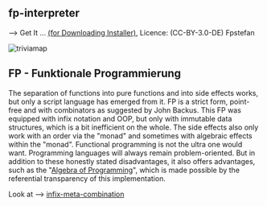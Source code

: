 ## fp-interpreter
--> Get It ... [(for Downloading Installer)](https://www.heise.de/download/product/fp-trivia), Licence: (CC-BY-3.0-DE) Fpstefan


![triviamap](http://fpstefan.github.io/fpstefande/triviastrictmap.png)


## FP - Funktionale Programmierung

The separation of functions into pure functions and into side effects works, 
but only a script language has emerged from it. 
FP is a strict form, point-free and with combinators as suggested by John Backus. 
This FP was equipped with infix notation and OOP, but only with immutable data structures, 
which is a bit inefficient on the whole. The side effects also only work with an order 
via the "monad" and sometimes with algebraic effects within the "monad".
Functional programming is not the ultra one would want. Programming languages will always 
remain problem-oriented. But in addition to these honestly stated disadvantages, 
it also offers advantages, such as the "[Algebra of Programming](https://de.wikipedia.org/wiki/Punktfreie_Programmiersprache)", 
which is made possible by the referential transparency of this implementation.


Look at --> [infix-meta-combination](https://github.com/fp-system/fp-interpreter/blob/master/infix-meta-combination.pdf)

